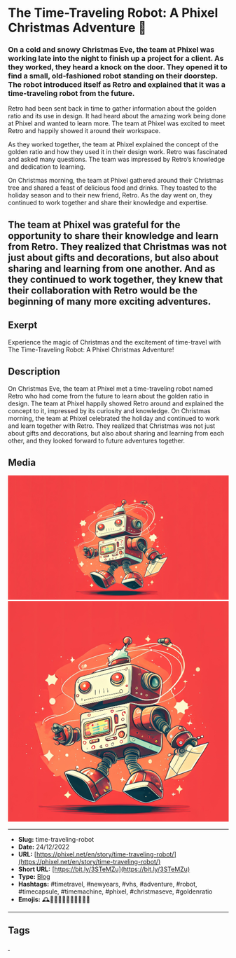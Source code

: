 # The Time-Traveling Robot: A Phixel Christmas Adventure 🤖
### On a cold and snowy Christmas Eve, the team at Phixel was working late into the night to finish up a project for a client. As they worked, they heard a knock on the door. They opened it to find a small, old-fashioned robot standing on their doorstep. The robot introduced itself as Retro and explained that it was a time-traveling robot from the future.

Retro had been sent back in time to gather information about the golden ratio and its use in design. It had heard about the amazing work being done at Phixel and wanted to learn more. The team at Phixel was excited to meet Retro and happily showed it around their workspace.

As they worked together, the team at Phixel explained the concept of the golden ratio and how they used it in their design work. Retro was fascinated and asked many questions. The team was impressed by Retro’s knowledge and dedication to learning.

On Christmas morning, the team at Phixel gathered around their Christmas tree and shared a feast of delicious food and drinks. They toasted to the holiday season and to their new friend, Retro. As the day went on, they continued to work together and share their knowledge and expertise.

The team at Phixel was grateful for the opportunity to share their knowledge and learn from Retro. They realized that Christmas was not just about gifts and decorations, but also about sharing and learning from one another. And as they continued to work together, they knew that their collaboration with Retro would be the beginning of many more exciting adventures.
------------
## Exerpt
Experience the magic of Christmas and the excitement of time-travel with The Time-Traveling Robot: A Phixel Christmas Adventure!
## Description
On Christmas Eve, the team at Phixel met a time-traveling robot named Retro who had come from the future to learn about the golden ratio in design. The team at Phixel happily showed Retro around and explained the concept to it, impressed by its curiosity and knowledge. On Christmas morning, the team at Phixel celebrated the holiday and continued to work and learn together with Retro. They realized that Christmas was not just about gifts and decorations, but also about sharing and learning from each other, and they looked forward to future adventures together.
## Media
<img src="media/aea44ce5/time-traveling-robot.jpg" loading="lazy"><br>
<img src="media/591dd670/time-traveling-robot-squared.jpg" loading="lazy"><br>

------------
- **Slug:** time-traveling-robot
- **Date:** 24/12/2022
- **URL:** [https://phixel.net/en/story/time-traveling-robot/](https://phixel.net/en/story/time-traveling-robot/)
- **Short URL:** [https://bit.ly/3STeMZu](https://bit.ly/3STeMZu)
- **Type:** [Blog](#blog)
- **Hashtags:** #timetravel, #newyears, #vhs, #adventure, #robot, #timecapsule, #timemachine, #phixel, #christmaseve, #goldenratio
- **Emojis:** 🕰️🤖🎄📼🎁🎅💡💙🎉💭⏰

------------
## Tags
[ ](# )
